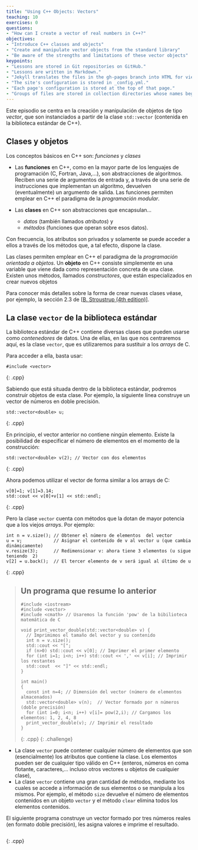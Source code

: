 ```yaml
---
title: "Using C++ Objects: Vectors"
teaching: 10
exercises: 0
questions:
- "How can I create a vector of real numbers in C++?"
objectives:
- "Introduce C++ classes and objects"
- "Create and manipulate vector objects from the standard library"
- "Be aware of the strengths and limitations of these vector objects"
keypoints:
- "Lessons are stored in Git repositories on GitHub."
- "Lessons are written in Markdown."
- "Jekyll translates the files in the gh-pages branch into HTML for viewing."
- "The site's configuration is stored in _config.yml."
- "Each page's configuration is stored at the top of that page."
- "Groups of files are stored in collection directories whose names begin with an underscore."
---
```


Este episodio se centra en la creación y manipulación de objetos de tipo *vector*, que son instanciados a partir de la clase `std::vector` (contenida en la biblioteca estándar de C++).

## Clases y objetos

Los conceptos básicos en C++ son: *funciones* y *clases*

- Las **funciones** en C++, como en la mayor parte de los lenguajes de programación (C, Fortran, Java,...), son abstracciones de algoritmos. Reciben una serie de argumentos de entrada y, a través de una serie de instrucciones que implementan un algoritmo, devuelven (eventualmente) un argumento de salida. Las funciones permiten emplear en C++ el paradigma de la *programación modular*.

- Las **clases** en C++ son abstracciones que encapsulan...

  - *datos* (también llamados *atributos*) y
  - *métodos* (funciones que operan sobre esos datos).

Con frecuencia, los atributos son privados y solamente se puede acceder a ellos a través de los métodos que, a tal efecto, dispone la clase.

Las clases permiten emplear en C++ el paradigma de la *programación orientada a objetos*. Un **objeto** en C++ consiste simplemente en una variable que viene dada como representación concreta de una clase.
Existen unos métodos, llamados *constructores*, que están especializados en crear nuevos objetos

Para conocer más detalles sobre la forma de crear nuevas clases véase, por ejemplo, la sección 2.3 de [[B. Stroustrup (4th edition)]].

## La clase `vector` de la biblioteca estándar
La biblioteca estándar de C++ contiene diversas clases que pueden usarse como *contenedores* de datos. Una de ellas, en las que nos centraremos aquí, es la clase `vector`, que es utilizaremos para sustituir a los *arrays* de C.

Para acceder a ella, basta usar:

~~~
#include <vector>
~~~
{: .cpp}

Sabiendo que está situada dentro de la biblioteca estándar, podremos construir objetos de esta clase. Por ejemplo, la siguiente línea construye un vector de números en doble precisión.

~~~
std::vector<double> u;
~~~
{: .cpp}

En principio, el vector anterior no contiene ningún elemento. Existe la posibilidad de especificar el número de elementos en el momento de la construcción:

~~~
std::vector<double> v(2); // Vector con dos elementos
~~~
{: .cpp}

Ahora podemos utilizar el vector de forma similar a los arrays de C:

~~~
v[0]=1; v[1]=3.14;
std::cout << v[0]+v[1] << std::endl;
~~~
{: .cpp}

Pero la clase `vector` cuenta con métodos que la dotan de mayor potencia que a los viejos *arrays*. Por ejemplo:

~~~
int n = v.size(); // Obtener el número de elementos  del vector
u = v;            // Asignar el contenido de v al vector u (que cambia dinámicamente)
v.resize(3);      // Redimensionar v: ahora tiene 3 elementos (u sigue teniendo  2)
v[2] = u.back();  // El tercer elemento de v será igual al último de u
~~~
{: .cpp}


> ## Un programa que resume lo anterior
>
> ~~~
> #include <iostream>
> #include <vector>
> #include <cmath> // Usaremos la función 'pow' de la bibilioteca matemática de C
>
> void print_vector_double(std::vector<double> v) {
>   // Imprimimos el tamaño del vector y su contenido
>   int n = v.size();
>   std::cout << "[";
>   if (n>0) std::cout << v[0]; // Imprimer el primer elemento
>   for (int i=1; i<n; i++) std::cout << ',' << v[i]; // Imprimir los restantes
>   std::cout  << "]" << std::endl;
> }
>
> int main()
> {
>   const int n=4; // Dimensión del vector (número de elementos almacenados)
>   std::vector<double> v(n);  // Vector formado por n números (doble precisión)
>   for (int i=0; i<n; i++) v[i]= pow(2,i); // Cargamos los elementos: 1, 2, 4, 8
>   print_vector_double(v); // Imprimir el resultado
> }
> ~~~
> {: .cpp}
{: .challenge}

  - La clase `vector` puede contener cualquier número de elementos que son (esencialmente) los atributos que contiene la clase. Los elementos pueden ser de cualquier tipo válido en C++ (enteros, números en coma flotante, caracteres,... incluso otros vectores u objetos de cualquier clase),
  - La clase `vector` contiene una gran cantidad de métodos, mediante los cuales se accede a información de sus elementos o se manipula a los mismos. Por ejemplo, el método `size` devuelve el número de elementos contenidos en un objeto `vector` y el método `clear` elimina todos los elementos contenidos.

El siguiente programa construye un vector formado por tres números reales (en formato doble precisión), les asigna valores e imprime el resultado.

~~~

~~~
{: .cpp}



[B. Stroustrup (4th edition)]: http://www.stroustrup.com/4th.html

